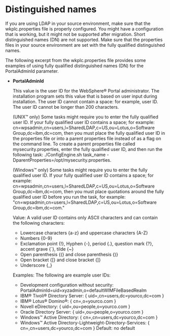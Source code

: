 # Distinguished names

If you are using LDAP in your source environment, make sure that the wkplc.properties file is properly configured. You might have a configuration that is working, but it might not be supported after migration. Short distinguished names (DN) are not supported. Make sure that the properties files in your source environment are set with the fully qualified distinguished names.

The following excerpt from the wkplc.properties file provides some examples of using fully qualified distinguished names (DN) for the PortalAdminId parameter.

-   **PortalAdminId**

    This value is the user ID for the WebSphere® Portal administrator. The installation program sets this value that is based on user input during installation. The user ID cannot contain a space: for example, user ID. The user ID cannot be longer than 200 characters.

    (UNIX™ only) Some tasks might require you to enter the fully qualified user ID. If your fully qualified user ID contains a space; for example: cn=wpsadmin,cn=users,l=SharedLDAP,c=US,ou=Lotus,o=Software Group,dc=ibm,dc=com, then you must place the fully qualified user ID in the properties file or into a parent properties file instead of as a flag on the command line. To create a parent properties file called mysecurity.properties, enter the fully qualified user ID, and then run the following task: ./ConfigEngine.sh task\_name -DparentProperties=/opt/mysecurity.properties.

    (Windows™ only) Some tasks might require you to enter the fully qualified user ID. If your fully qualified user ID contains a space; for example: cn=wpsadmin,cn=users,l=SharedLDAP,c=US,ou=Lotus,o=Software Group,dc=ibm,dc=com, then you must place quotations around the fully qualified user ID before you run the task, for example: "cn=wpsadmin,cn=users,l=SharedLDAP,c=US,ou=Lotus,o=Software Group,dc=ibm,dc=com."

    Value: A valid user ID contains only ASCII characters and can contain the following characters:

    -   Lowercase characters {a-z} and uppercase characters {A-Z}
    -   Numbers {0-9}
    -   Exclamation point {!}, Hyphen {-}, period {.}, question mark {?}, accent grave {`}, tilde {~}
    -   Open parenthesis {(} and close parenthesis {)}
    -   Open bracket {[} and close bracket {]}
    -   Underscore {_}
    
    Examples: The following are example user IDs:

    -   Development configuration without security: PortalAdminId=uid=xyzadmin,o=defaultWIMFileBasedRealm
    -   IBM® Tivoli® Directory Server: { uid=,cn=users,dc=yourco,dc=com }
    -   IBM® Lotus® Domino®: { cn=,o=yourco.com }
    -   Novell eDirectory: { uid=,ou=people,o=yourco.com }
    -   Oracle Directory Server: { uid=,ou=people,o=yourco.com }
    -   Windows™ Active Directory: { cn=,cn=users,dc=yourco,dc=com }
    -   Windows™ Active Directory-Lightweight-Directory-Services: { cn=,cn=users,dc=yourco,dc=com }
    Default: no default




